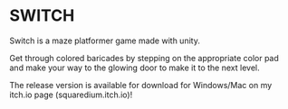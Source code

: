 # SWITCH
Switch is a maze platformer game made with unity.

Get through colored baricades by stepping on the appropriate color pad and make your way to the glowing door to make it to the next level.

The release version is available for download for Windows/Mac on my itch.io page (squaredium.itch.io)!
